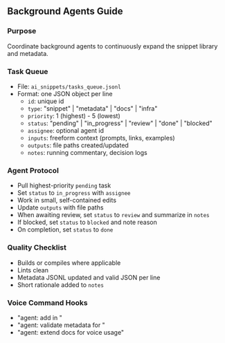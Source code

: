 ## Background Agents Guide

### Purpose
Coordinate background agents to continuously expand the snippet library and metadata.

### Task Queue
- File: `ai_snippets/tasks_queue.jsonl`
- Format: one JSON object per line
  - `id`: unique id
  - `type`: "snippet" | "metadata" | "docs" | "infra"
  - `priority`: 1 (highest) - 5 (lowest)
  - `status`: "pending" | "in_progress" | "review" | "done" | "blocked"
  - `assignee`: optional agent id
  - `inputs`: freeform context (prompts, links, examples)
  - `outputs`: file paths created/updated
  - `notes`: running commentary, decision logs

### Agent Protocol
- Pull highest-priority `pending` task
- Set `status` to `in_progress` with `assignee`
- Work in small, self-contained edits
- Update `outputs` with file paths
- When awaiting review, set `status` to `review` and summarize in `notes`
- If blocked, set `status` to `blocked` and note reason
- On completion, set `status` to `done`

### Quality Checklist
- Builds or compiles where applicable
- Lints clean
- Metadata JSONL updated and valid JSON per line
- Short rationale added to `notes`

### Voice Command Hooks
- "agent: add <pattern> in <lang>"
- "agent: validate metadata for <id>"
- "agent: extend docs for voice usage"